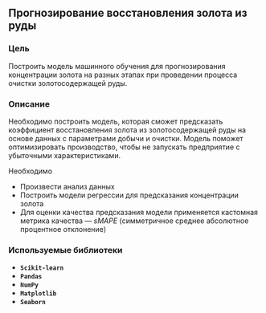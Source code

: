 ## Прогнозирование восстановления золота из руды

### Цель

Построить модель машинного обучения для прогнозирования концентрации золота на разных этапах при проведении процесса очистки золотосодержащей руды.

### Описание

Необходимо построить модель, которая сможет предсказать коэффициент восстановления золота из золотосодержащей руды на основе данных с параметрами добычи и очистки. Модель поможет оптимизировать производство, чтобы не запускать предприятие с убыточными характеристиками. 

Необходимо 
- Произвести анализ данных
- Построить модели регрессии для предсказания концентрации золота
- Для оценки качества предсказания модели применяется кастомная метрика качества — *sMAPE* (симметричное среднее абсолютное процентное отклонение)

### Используемые библиотеки
- **`Scikit-learn`**
- **`Pandas`**
- **`NumPy`**
- **`Matplotlib`**
- **`Seaborn`**


